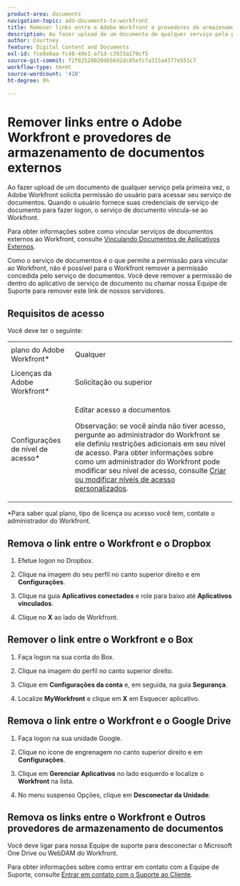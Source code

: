 ```yaml
---
product-area: documents
navigation-topic: add-documents-to-workfront
title: Remover links entre o Adobe Workfront e provedores de armazenamento de documentos externos
description: Ao fazer upload de um documento de qualquer serviço pela primeira vez, o Adobe Workfront solicita permissão do usuário para acessar seu serviço de documentos. Quando o usuário fornece suas credenciais de serviço de documento para fazer logon, o serviço de documento vincula-se ao Workfront.
author: Courtney
feature: Digital Content and Documents
exl-id: fce8e8aa-fc48-49e1-a71d-c3933a179cf5
source-git-commit: f2f825280204b56d2dc85efc7a315a4377e551c7
workflow-type: tm+mt
source-wordcount: '410'
ht-degree: 0%

---
```


# Remover links entre o Adobe Workfront e provedores de armazenamento de documentos externos

Ao fazer upload de um documento de qualquer serviço pela primeira vez, o Adobe Workfront solicita permissão do usuário para acessar seu serviço de documentos. Quando o usuário fornece suas credenciais de serviço de documento para fazer logon, o serviço de documento vincula-se ao Workfront.

Para obter informações sobre como vincular serviços de documentos externos ao Workfront, consulte [Vinculando Documentos de Aplicativos Externos](../../documents/adding-documents-to-workfront/link-documents-from-external-apps.md).

Como o serviço de documentos é o que permite a permissão para vincular ao Workfront, não é possível para o Workfront remover a permissão concedida pelo serviço de documentos. Você deve remover a permissão de dentro do aplicativo de serviço de documento ou chamar nossa Equipe de Suporte para remover este link de nossos servidores.

## Requisitos de acesso

Você deve ter o seguinte:

<table style="table-layout:auto"> 
 <col> 
 <col> 
 <tbody> 
  <tr> 
   <td role="rowheader">plano do Adobe Workfront*</td> 
   <td> <p> Qualquer</p> </td> 
  </tr> 
  <tr> 
   <td role="rowheader">Licenças da Adobe Workfront*</td> 
   <td> <p>Solicitação ou superior</p> </td> 
  </tr> 
  <tr> 
   <td role="rowheader">Configurações de nível de acesso*</td> 
   <td> <p>Editar acesso a documentos</p> <p>Observação: se você ainda não tiver acesso, pergunte ao administrador do Workfront se ele definiu restrições adicionais em seu nível de acesso. Para obter informações sobre como um administrador do Workfront pode modificar seu nível de acesso, consulte <a href="../../administration-and-setup/add-users/configure-and-grant-access/create-modify-access-levels.md" class="MCXref xref">Criar ou modificar níveis de acesso personalizados</a>.</p> </td> 
  </tr> 
 </tbody> 
</table>

&#42;Para saber qual plano, tipo de licença ou acesso você tem, contate o administrador do Workfront.

## Remova o link entre o Workfront e o Dropbox

1. Efetue logon no Dropbox.
1. Clique na imagem do seu perfil no canto superior direito e em **Configurações**.
1. Clique na guia **Aplicativos conectados** e role para baixo até **Aplicativos vinculados**.

1. Clique no **X** ao lado de Workfront.

## Remover o link entre o Workfront e o Box

1. Faça logon na sua conta do Box.
1. Clique na imagem do perfil no canto superior direito.
1. Clique em **Configurações da conta** e, em seguida, na guia **Segurança**.

1. Localize **MyWorkfront** e clique em **X** em Esquecer aplicativo.

## Remova o link entre o Workfront e o Google Drive

1. Faça logon na sua unidade Google.
1. Clique no ícone de engrenagem no canto superior direito e em **Configurações**.
1. Clique em **Gerenciar Aplicativos** no lado esquerdo e localize o **Workfront** na lista.

1. No menu suspenso Opções, clique em **Desconectar da Unidade**.

## Remova os links entre o Workfront e Outros provedores de armazenamento de documentos

Você deve ligar para nossa Equipe de suporte para desconectar o Microsoft One Drive ou WebDAM do Workfront.

Para obter informações sobre como entrar em contato com a Equipe de Suporte, consulte [Entrar em contato com o Suporte ao Cliente](../../workfront-basics/tips-tricks-and-troubleshooting/contact-customer-support.md).
